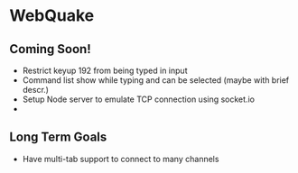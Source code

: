 # WebQuake

## Coming Soon!
* Restrict keyup 192 from being typed in input
* Command list show while typing and can be selected (maybe with brief descr.)
* Setup Node server to emulate TCP connection using socket.io
* 

## Long Term Goals
* Have multi-tab support to connect to many channels